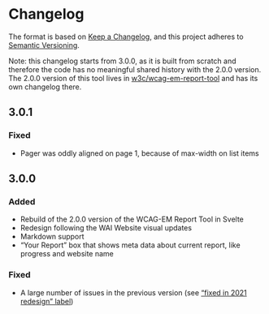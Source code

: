 # Changelog

The format is based on [Keep a Changelog](https://keepachangelog.com/en/1.0.0/),
and this project adheres to [Semantic Versioning](https://semver.org/spec/v2.0.0).

Note: this changelog starts from 3.0.0, as it is built from scratch and therefore the code has no meaningful shared history with the 2.0.0 version. The 2.0.0 version of this tool lives in [w3c/wcag-em-report-tool](https://github.com/w3c/wcag-em-report-tool/) and has its own changelog there.

## 3.0.1

### Fixed

* Pager was oddly aligned on page 1, because of max-width on list items

## 3.0.0

### Added

* Rebuild of the 2.0.0 version of the WCAG-EM Report Tool in Svelte
* Redesign following the WAI Website visual updates
* Markdown support
* “Your Report” box that shows meta data about current report, like progress and website name

### Fixed

* A large number of issues in the previous version (see [“fixed in 2021 redesign” label](https://github.com/w3c/wcag-em-report-tool/issues?q=is%3Aissue+is%3Aopen+label%3A%22fixed+in+2021+redesign%22))
